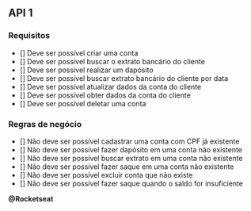 ## API 1 

### Requisitos

- [] Deve ser possível criar uma conta
- [] Deve ser possível buscar o extrato bancário do cliente
- [] Deve ser possível realizar um dapósito
- [] Deve ser possível buscar extrato bancário do cliente por data
- [] Deve ser possível atualizar dados da conta do cliente
- [] Deve ser possível obter dados da conta do cliente
- [] Deve ser possível deletar uma conta

### Regras de negócio

- [] Não deve ser possível cadastrar uma conta com CPF já existente
- [] Não deve ser possível fazer dapósito em uma conta não existente
- [] Não deve ser possível buscar extrato em uma conta não existente
- [] Não deve ser possível fazer saque em uma conta não existente
- [] Não deve ser possível excluir conta que não existe
- [] Não deve ser possível fazer saque quando o saldo for insuficiente


<b>
@Rocketseat

